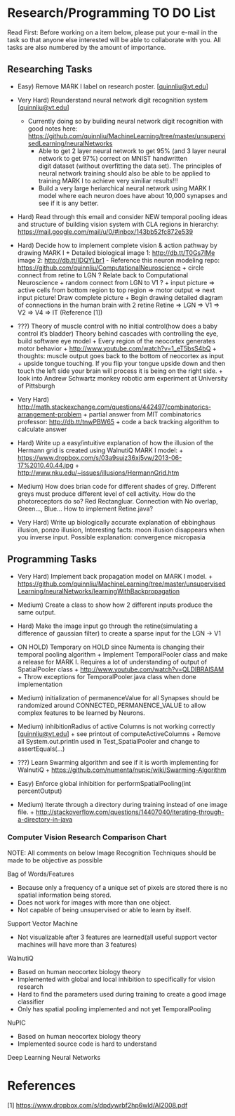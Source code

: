 Research/Programming TO DO List
===============================
Read First: Before working on a item below, please put your e-mail in the task so that anyone else interested 
will be able to collaborate with you. All tasks are also numbered by the amount of importance.

<h2>Researching Tasks</h2>

- Easy) Remove MARK I label on research poster. [quinnliu@vt.edu]

- Very Hard) Reunderstand neural network digit recognition system [quinnliu@vt.edu]
  + Currently doing so by building neural network digit recognition with good notes here:
    https://github.com/quinnliu/MachineLearning/tree/master/unsupervisedLearning/neuralNetworks
    - Able to get 2 layer neural network to get 95% (and 3 layer neural network to get 97%) correct on MNIST handwritten  
      digit dataset (without overfitting the data set). The principles of neural network training should also be able to be applied to training MARK I to achieve very similiar results!!!
    - Build a very large heriarchical neural network using MARK I model where each neuron does have about 10,000 synapses
      and see if it is any better.

- Hard) Read through this email and consider NEW temporal pooling ideas and structure of building vision system with CLA 
        regions in hierarchy: https://mail.google.com/mail/u/0/#inbox/143bb52fc872e539

- Hard) Decide how to implement complete vision & action pathway by drawing MARK I 
        + Detailed biological image 1: http://db.tt/T0Gs7lMe image 2: http://db.tt/IDQYLbr1 
          - Reference this neuron modeling repo: https://github.com/quinnliu/ComputationalNeuroscience
	          + circle connect from retine to LGN ? Relate back to Computational Neuroscience
            + random connect from LGN to V1 ? 
	      + input picture => active cells from bottom region to top region => motor output => next input picture! Draw 
          complete picture
        + Begin drawing detailed diagram of connections in the human brain with 2 retine
	        Retine => LGN => V1 => V2 => V4 => IT (Reference [1]) 

- ???) Theory of muscle control with no initial control(how does a baby control it’s bladder)
       Theory behind cascades with controlling the eye, build software eye model
       + Every region of the neocortex generates motor behavior
       + http://www.youtube.com/watch?v=1_eT5bsS4bQ
       + thoughts: muscle output goes back to the bottom of neocortex as input
       + upside tongue touching. If you flip your tongue upside down and then touch the left side your brain will process it
         is being on the right side. 
       + look into Andrew Schwartz monkey robotic arm experiment at University of Pittsburgh

- Very Hard) http://math.stackexchange.com/questions/442497/combinatorics-arrangement-problem
             + partial answer from MIT combinatorics professor: http://db.tt/tnwPBW65
             + code a back tracking algorithm to calculate answer 

- Hard) Write up a easy/intuitive explanation of how the illusion of the Hermann grid is created
        using WalnutiQ MARK I model:
        + https://www.dropbox.com/s/03a9sujz36xj5vw/2013-06-17%2010.40.44.jpg
        + http://www.nku.edu/~issues/illusions/HermannGrid.htm

- Medium) How does brian code for different shades of grey. Different greys must produce different level of cell activity.
          How do the photoreceptors do so? Red Rectangluar. Connection with No overlap, Green..., Blue... How to implement Retine.java?

- Very Hard) Write up biologically accurate explanation of ebbinghaus illusion, ponzo illusion,
             Interesting facts: moon illusion disappears when you inverse input. Possible explanation: convergence micropasia

<h2>Programming Tasks</h2>

- Very Hard) Implement back propagation model on MARK I model.
             + https://github.com/quinnliu/MachineLearning/tree/master/unsupervisedLearning/neuralNetworks/learningWithBackpropagation

- Medium) Create a class to show how 2 different inputs produce the same output.

- Hard) Make the image input go through the retine(simulating a difference of gaussian filter) to create a sparse input for the LGN -> V1

- ON HOLD) Temporary on HOLD since Numenta is changing their temporal pooling algorithm
           + Implement TemporalPooler class and make a release for MARK I. Requires a lot of understanding of output of
             SpatialPooler class 
           + http://www.youtube.com/watch?v=QLDlBRAlSAM
           + Throw exceptions for TemporalPooler.java class when done implementation

- Medium) initialization of permanenceValue for all Synapses should be randomized around CONNECTED_PERMANENCE_VALUE to
          allow complex features to be learned by Neurons.

- Medium) inhibitionRadius of active Columns is not working correctly [quinnliu@vt.edu]
          + see printout of computeActiveColumns
          + Remove all System.out.println used in Test_SpatialPooler and change to assertEquals(...)

- ???) Learn Swarming algorithm and see if it is worth implementing for WalnutiQ 
       + https://github.com/numenta/nupic/wiki/Swarming-Algorithm

- Easy) Enforce global inhibition for performSpatialPooling(int percentOutput)

- Medium) Iterate through a directory during training instead of one image file. 
	        + http://stackoverflow.com/questions/14407040/iterating-through-a-directory-in-java

<h3>Computer Vision Research Comparison Chart</h3>

NOTE: All comments on below Image Recognition Techniques should be made to be objective as possible

Bag of Words/Features
  - Because only a frequency of a unique set of pixels are stored there is no spatial information being stored.
  - Does not work for images with more than one object.
  - Not capable of being unsupervised or able to learn by itself.

Support Vector Machine
  - Not visualizable after 3 features are learned(all useful support vector machines will have more than 3 features)

WalnutiQ 
  - Based on human neocortex biology theory
  - Implemented with global and local inhibition to specifically for vision research
  - Hard to find the parameters used during training to create a good image classifier
  - Only has spatial pooling implemented and not yet TemporalPooling

NuPIC
  - Based on human neocortex biology theory
  - Implemented source code is hard to understand
  
Deep Learning Neural Networks

References
==========
[1] https://www.dropbox.com/s/dpdywrbf2hp6wld/AI2008.pdf
